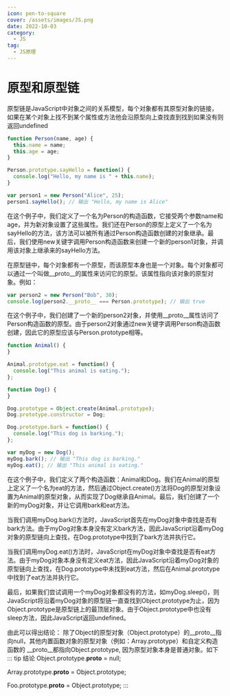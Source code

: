 ```yaml
---
icon: pen-to-square
cover: /assets/images/JS.png
date: 2022-10-03
category:
  - JS
tag:
  - JS原理
---
```


# 原型和原型链
原型链是JavaScript中对象之间的关系模型，每个对象都有其原型对象的链接，如果在某个对象上找不到某个属性或方法他会沿原型向上查找直到找到如果没有则返回undefined
```js
function Person(name, age) {
  this.name = name;
  this.age = age;
}

Person.prototype.sayHello = function() {
  console.log("Hello, my name is " + this.name);
}

var person1 = new Person("Alice", 25);
person1.sayHello(); // 输出 "Hello, my name is Alice"
```
在这个例子中，我们定义了一个名为Person的构造函数，它接受两个参数name和age，并为新对象设置了这些属性。我们还在Person的原型上定义了一个名为sayHello的方法，该方法可以被所有通过Person构造函数创建的对象继承。最后，我们使用new关键字调用Person构造函数来创建一个新的person1对象，并调用该对象上继承来的sayHello方法。

在原型链中，每个对象都有一个原型，而该原型本身也是一个对象。每个对象都可以通过一个叫做__proto__的属性来访问它的原型。该属性指向该对象的原型对象。例如：
```js
var person2 = new Person("Bob", 30);
console.log(person2.__proto__ === Person.prototype); // 输出 true
```
在这个例子中，我们创建了一个新的person2对象，并使用__proto__属性访问了Person构造函数的原型。由于person2对象通过new关键字调用Person构造函数创建，因此它的原型应该与Person.prototype相等。


```js
function Animal() {
}

Animal.prototype.eat = function() {
  console.log("This animal is eating.");
};

function Dog() {
}

Dog.prototype = Object.create(Animal.prototype);
Dog.prototype.constructor = Dog;

Dog.prototype.bark = function() {
  console.log("This dog is barking.");
};

var myDog = new Dog();
myDog.bark(); // 输出 "This dog is barking."
myDog.eat(); // 输出 "This animal is eating."
```
在这个例子中，我们定义了两个构造函数：Animal和Dog。我们在Animal的原型上定义了一个名为eat的方法，然后通过Object.create()方法将Dog的原型对象设置为Animal的原型对象，从而实现了Dog继承自Animal。最后，我们创建了一个新的myDog对象，并让它调用bark和eat方法。

当我们调用myDog.bark()方法时，JavaScript首先在myDog对象中查找是否有bark方法。由于myDog对象本身没有定义bark方法，因此JavaScript沿着myDog对象的原型链向上查找，在Dog.prototype中找到了bark方法并执行它。

当我们调用myDog.eat()方法时，JavaScript在myDog对象中查找是否有eat方法。由于myDog对象本身没有定义eat方法，因此JavaScript沿着myDog对象的原型链向上查找，在Dog.prototype中未找到eat方法，然后在Animal.prototype中找到了eat方法并执行它。

最后，如果我们尝试调用一个myDog对象都没有的方法，如myDog.sleep()，则JavaScript将沿着myDog对象的原型链一直查找到Object.prototype为止，因为Object.prototype是原型链上的最顶层对象。由于Object.prototype中也没有sleep方法，因此JavaScript返回undefined。

由此可以得出结论： 除了Object的原型对象（Object.prototype）的__proto__指向null，其他内置函数对象的原型对象（例如：Array.prototype）和自定义构造函数的 __proto__都指向Object.prototype, 因为原型对象本身是普通对象。如下
::: tip 结论
Object.prototype.__proto__ = null;

Array.prototype.__proto__ = Object.prototype;

Foo.prototype.__proto__  = Object.prototype;
:::
